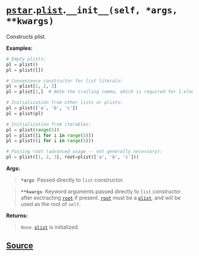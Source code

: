 # [`pstar`](./pstar.md).[`plist`](./pstar_plist.md).`__init__(self, *args, **kwargs)`

Constructs plist.

**Examples:**
```python
# Empty plists:
pl = plist()
pl = plist([])

# Convenience constructor for list literals:
pl = plist[1, 2, 3]
pl = plist[1,]  # Note the trailing comma, which is required for 1-element lists.

# Initialization from other lists or plists:
pl = plist(['a', 'b', 'c'])
pl = plist(pl)

# Initialization from iterables:
pl = plist(range(5))
pl = plist([i for i in range(5)])
pl = plist((i for i in range(5)))

# Passing root (advanced usage -- not generally necessary):
pl = plist([1, 2, 3], root=plist(['a', 'b', 'c']))
```

**Args:**

>    **`*args`**: Passed directly to `list` constructor.

>    **`**kwargs`**: Keyword arguments passed directly to `list` constructor after
>              exctracting [`root`](./pstar_plist_root.md) if present. [`root`](./pstar_plist_root.md) must be a [`plist`](./pstar_plist.md), and
>              will be used as the root of `self`.

**Returns:**

>    `None`. [`plist`](./pstar_plist.md) is initialized.



## [Source](../pstar/pstar.py#L1939-L1977)